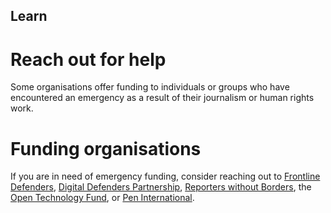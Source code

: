 ## Learn
# Reach out for help
Some organisations offer funding to individuals or groups who have encountered an emergency as a result of their journalism or human rights work.
<br>
# Funding organisations
If you are in need of emergency funding, consider reaching out to [Frontline Defenders](https://www.frontlinedefenders.org/en), [Digital Defenders Partnership](https://www.digitaldefenders.org/), [Reporters without Borders](https://rsf.org/en), the [Open Technology Fund](https://www.opentech.fund/), or [Pen International](www.pen-international.org/).
